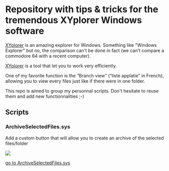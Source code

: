 # Repository with tips & tricks for the tremendous XYplorer Windows software #

[XYplorer](https://www.xyplorer.com/) is an amazing explorer for Windows.  Something like "Windows Explorer" but no, the comparison can't be done in fact (we can’t compare a commodore 64 with a recent computer). 

[XYplorer](https://www.xyplorer.com/) is a tool that let you to work very efficiently.

One of my favorite function is the “Branch view” (“liste applatie” in French), allowing you to view every files just like if there were in one folder.  

This repo is aimed to group my personnal scripts. Don't hesitate to reuse them and add new functionnalities ;-)

## Scripts ##

### ArchiveSelectedFiles.sys ###

Add a custom button that will allow you to create an archive of the selected files/folder

<img src="https://github.com/cavo789/xyplorer/blob/master/scripts/img/ArchiveSelectedFiles.png" />

[go to ArchiveSelectedFiles.sys](https://github.com/cavo789/xyplorer/tree/master/scripts)